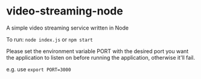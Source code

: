 # video-streaming-node
A simple video streaming service written in Node

To run: `node index.js` or `npm start`

Please set the environment variable PORT with the desired port you want the application to listen on before running the application, otherwise it'll fail.

e.g. use `export PORT=3000`
